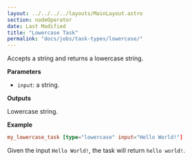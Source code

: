 ```yaml
---
layout: ../../../../layouts/MainLayout.astro
section: nodeOperator
date: Last Modified
title: "Lowercase Task"
permalink: "docs/jobs/task-types/lowercase/"
---
```


Accepts a string and returns a lowercase string.

**Parameters**

- `input`: a string.

**Outputs**

Lowercase string.

**Example**

```toml
my_lowercase_task [type="lowercase" input="Hello World!"]
```

Given the input `Hello World!`, the task will return `hello world!`.
